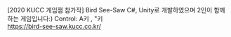 [2020 KUCC 게임잼 참가작] Bird See-Saw
C#, Unity로 개발하였으며
2인이 함께 하는 게임입니다:) Control: A키 , "키     
https://bird-see-saw.kucc.co.kr/

